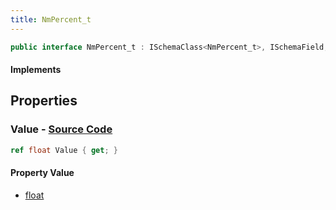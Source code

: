 ```yaml
---
title: NmPercent_t
---
```


```csharp
public interface NmPercent_t : ISchemaClass<NmPercent_t>, ISchemaField, ISchemaClass, INativeHandle
```

#### Implements

## Properties

### **Value** - [Source Code](https://github.com/swiftly-solution/swiftlys2/blob/main/managed/src/SwiftlyS2.Generated/Schemas/Interfaces/NmPercent_t.cs#L16)

```csharp
ref float Value { get; }
```

#### Property Value

- [float](https://learn.microsoft.com/dotnet/api/system.single)

